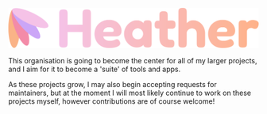![Heather Logo](./profile/HeatherLogoText.png)


This organisation is going to become the center for all of my larger projects, and I aim for it to become a 'suite' of tools and apps. 

As these projects grow, I may also begin accepting requests for maintainers, but at the moment I will most likely continue to work on these projects myself, however contributions are of course welcome!
